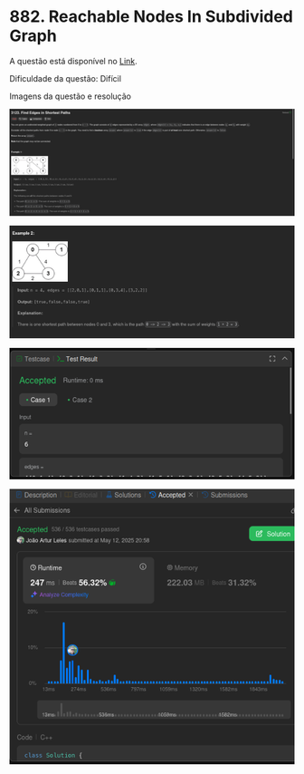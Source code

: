 # 882. Reachable Nodes In Subdivided Graph

A questão está disponível no [Link](https://leetcode.com/problems/reachable-nodes-in-subdivided-graph/description).

Dificuldade da questão: Difícil

Imagens da questão e resolução

![questao 1](/882-reachable-nodes-in-subdivided-graph/assets/questao1.png)

![questao 2](/882-reachable-nodes-in-subdivided-graph/assets/questao2.png)

![teste](/882-reachable-nodes-in-subdivided-graph/assets/teste.png)

![submit](/882-reachable-nodes-in-subdivided-graph/assets/submit.png)